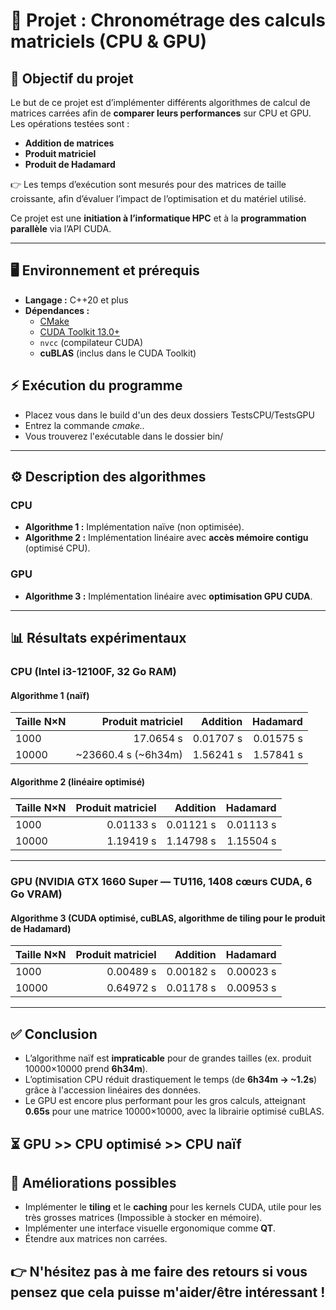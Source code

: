 # 🚀 Projet : Chronométrage des calculs matriciels (CPU & GPU)

## 🎯 Objectif du projet
Le but de ce projet est d’implémenter différents algorithmes de calcul de matrices carrées afin de **comparer leurs performances** sur CPU et GPU.  
Les opérations testées sont :  
- **Addition de matrices**  
- **Produit matriciel**  
- **Produit de Hadamard**  

👉 Les temps d’exécution sont mesurés pour des matrices de taille croissante, afin d’évaluer l’impact de l’optimisation et du matériel utilisé.  

Ce projet est une **initiation à l’informatique HPC** et à la **programmation parallèle** via l’API CUDA.  

---

## 🖥️ Environnement et prérequis
- **Langage :** C++20 et plus  
- **Dépendances :**
  - [CMake](https://cmake.org/download/)
  - [CUDA Toolkit 13.0+](https://developer.nvidia.com/cuda-downloads)  
  - `nvcc` (compilateur CUDA)  
  - **cuBLAS** (inclus dans le CUDA Toolkit)  

## ⚡ Exécution du programme
  - Placez vous dans le build d'un des deux dossiers TestsCPU/TestsGPU
  - Entrez la commande *cmake..*
  - Vous trouverez l'exécutable dans le dossier bin/

---

## ⚙️ Description des algorithmes

### **CPU**
- **Algorithme 1 :** Implémentation naïve (non optimisée).  
- **Algorithme 2 :** Implémentation linéaire avec **accès mémoire contigu** (optimisé CPU).  

### **GPU**
- **Algorithme 3 :** Implémentation linéaire avec **optimisation GPU CUDA**.  

---

## 📊 Résultats expérimentaux

### CPU (Intel i3-12100F, 32 Go RAM)

#### Algorithme 1 (naïf)
| Taille N×N | Produit matriciel | Addition | Hadamard |
|------------|------------------:|---------:|----------:|
| 1000       | 17.0654 s         | 0.01707 s | 0.01575 s |
| 10000      | ~23660.4 s (~6h34m) | 1.56241 s | 1.57841 s |

#### Algorithme 2 (linéaire optimisé)
| Taille N×N | Produit matriciel | Addition | Hadamard |
|------------|------------------:|---------:|----------:|
| 1000       | 0.01133 s         | 0.01121 s | 0.01113 s |
| 10000      | 1.19419 s         | 1.14798 s | 1.15504 s |

---

### GPU (NVIDIA GTX 1660 Super — TU116, 1408 cœurs CUDA, 6 Go VRAM)

#### Algorithme 3 (CUDA optimisé, cuBLAS, algorithme de tiling pour le produit de Hadamard)
| Taille N×N | Produit matriciel | Addition | Hadamard |
|------------|------------------:|---------:|----------:|
| 1000       | 0.00489 s         | 0.00182 s | 0.00023 s |
| 10000      | 0.64972 s         | 0.01178 s | 0.00953 s |

---

## ✅ Conclusion
- L’algorithme naïf est **impraticable** pour de grandes tailles (ex. produit 10000×10000 prend **6h34m**).  
- L’optimisation CPU réduit drastiquement le temps (de **6h34m → ~1.2s**) grâce à l'accession linéaires des données.  
- Le GPU est encore plus performant pour les gros calculs, atteignant **0.65s** pour une matrice 10000×10000, avec la librairie optimisé cuBLAS.  

⏳ **GPU >> CPU optimisé >> CPU naïf**  
---

## 🔮 Améliorations possibles
- Implémenter le **tiling** et le **caching** pour les kernels CUDA, utile pour les très grosses matrices (Impossible à stocker en mémoire).  
- Implémenter une interface visuelle ergonomique comme **QT**.
- Étendre aux matrices non carrées.

## 👉 N'hésitez pas à me faire des retours si vous pensez que cela puisse m'aider/être intéressant ! 
